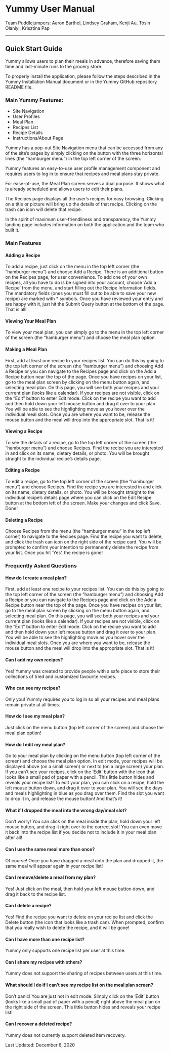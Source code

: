 ﻿# Yummy User Manual
Team Puddlejumpers: Aaron Barthel, Lindsey Graham, Kenji Au, Tosin Olaniyi, Krisztina Pap
________________


## Quick Start Guide
Yummy allows users to plan their meals in advance, therefore saving them time and last-minute runs to the grocery store.

To properly install the application, please follow the steps described in the Yummy Installation Manual document or in the Yummy GitHub repository README file. 

### Main Yummy Features:
* Site Navigation
* User Profiles
* Meal Plan
* Recipes List
* Recipe Details
* Instructions/About Page


Yummy has a pop-out Site Navigation menu that can be accessed from any of the site’s pages by simply clicking on the button with the three horizontal lines (the “hamburger menu”) in the top left corner of the screen.


Yummy features an easy-to-use user profile management component and requires users to log in to ensure that recipes and meal plans stay private. 


For ease-of-use, the Meal Plan screen serves a dual purpose. It shows what is already scheduled and allows users to edit their plans.


The Recipes page displays all the user’s recipes for easy browsing. Clicking on a title or picture will bring up the details of that recipe. Clicking on the trash can icon will delete that recipe.


In the spirit of maximum user-friendliness and transparency, the Yummy landing page includes information on both the application and the team who built it.


### Main Features
#### Adding a Recipe
To add a recipe, just click on the menu in the top left corner (the “hamburger menu”) and choose Add a Recipe. There is an additional button on the Recipes page, for user convenience.
To add one of your own recipes, all you have to do is be signed into your account, choose ‘Add a Recipe’ from the menu, and start filling out the Recipe Information fields. 
The mandatory fields (ones you must fill out to be able to save your new recipe) are marked with * symbols.
Once you have reviewed your entry and are happy with it, just hit the Submit Query button at the bottom of the page. That is all!

#### Viewing Your Meal Plan
To view your meal plan, you can simply go to the menu in the top left corner of the screen (the “hamburger menu”) and choose the meal plan option.

#### Making a Meal Plan
First, add at least one recipe to your recipes list. You can do this by going to the top left corner of the screen (the “hamburger menu”) and choosing Add a Recipe or you can navigate to the Recipes page and click on the Add a Recipe button near the top of the page.
Once you have recipes on your list, go to the meal plan screen by clicking on the menu button again, and selecting meal plan. On this page, you will see both your recipes and your current plan (looks like a calendar). 
If your recipes are not visible, click on the “Edit” button to enter Edit mode. 
Click on the recipe you want to add and then hold down your left mouse button and drag it over to your plan. You will be able to see the highlighting move as you hover over the individual meal slots. Once you are where you want to be, release the mouse button and the meal will drop into the appropriate slot. That is it!

#### Viewing a Recipe
To see the details of a recipe, go to the top left corner of the screen (the “hamburger menu”) and choose Recipes. Find the recipe you are interested in and click on its name, dietary details, or photo. You will be brought straight to the individual recipe’s details page.

#### Editing a Recipe
To edit a recipe, go to the top left corner of the screen (the “hamburger menu”) and choose Recipes. Find the recipe you are interested in and click on its name, dietary details, or photo. You will be brought straight to the individual recipe’s details page where you can click on the Edit Recipe button at the bottom left of the screen. Make your changes and click Save. Done!

#### Deleting a Recipe
Choose Recipes from the menu (the “hamburger menu” in the top left corner) to navigate to the Recipes page. Find the recipe you want to delete, and click the trash can icon on the right side of the recipe card. You will be prompted to confirm your intention to permanently delete the recipe from your list. Once you hit ‘Yes’, the recipe is gone! 

### Frequently Asked Questions
#### How do I create a meal plan?
First, add at least one recipe to your recipes list. You can do this by going to the top left corner of the screen (the “hamburger menu”) and choosing Add a Recipe or you can navigate to the Recipes page and click on the Add a Recipe button near the top of the page.
Once you have recipes on your list, go to the meal plan screen by clicking on the menu button again, and selecting meal plan. On this page, you will see both your recipes and your current plan (looks like a calendar). 
If your recipes are not visible, click on the “Edit” button to enter Edit mode. 
Click on the recipe you want to add and then hold down your left mouse button and drag it over to your plan. You will be able to see the highlighting move as you hover over the individual meal slots. Once you are where you want to be, release the mouse button and the meal will drop into the appropriate slot. That is it!


#### Can I add my own recipes?
Yes! Yummy was created to provide people with a safe place to store their collections of tried and customized favourite recipes.


#### Who can see my recipes?
Only you! Yummy requires you to log in so all your recipes and meal plans remain private at all times.
  
#### How do I see my meal plan?
Just click on the menu button (top left corner of the screen) and choose the meal plan option!


#### How do I edit my meal plan?
Go to your meal plan by clicking on the menu button (top left corner of the screen) and choose the meal plan option. In edit mode, your recipes will be displayed above (on a small screen) or next to (on a large screen) your plan.
If you can’t see your recipes, click on the ‘Edit’ button with the icon that looks like a small pad of paper with a pencil. This little button hides and reveals your recipe list! 
To edit your plan, you can click on a recipe, hold the left mouse button down, and drag it over to your plan. You will see the days and meals highlighting in blue as you drag over them. Find the slot you want to drop it in, and release the mouse button! And that’s it!


#### What if I dropped the meal into the wrong day/meal slot?
Don’t worry! You can click on the meal inside the plan, hold down your left mouse button, and drag it right over to the correct slot! You can even move it back into the recipe list if you decide not to include it in your meal plan after all!


#### Can I use the same meal more than once?
Of course! Once you have dragged a meal onto the plan and dropped it, the same meal will appear again in your recipe list!


#### Can I remove/delete a meal from my plan?
Yes! Just click on the meal, then hold your left mouse button down, and drag it back to the recipe list.


#### Can I delete a recipe?
Yes! Find the recipe you want to delete on your recipe list and click the Delete button (the icon that looks like a trash can). When prompted, confirm that you really wish to delete the recipe, and it will be gone!


#### Can I have more than one recipe list?
Yummy only supports one recipe list per user at this time.


#### Can I share my recipes with others?
Yummy does not support the sharing of recipes between users at this time.


#### What should I do if I can’t see my recipe list on the meal plan screen?
Don’t panic! You are just not in edit mode. Simply click on the ‘Edit’ button (looks like a small pad of paper with a pencil) right above the meal plan on the right side of the screen. This little button hides and reveals your recipe list! 


#### Can I recover a deleted recipe?
Yummy does not currently support deleted item recovery.


Last Updated: December 8, 2020